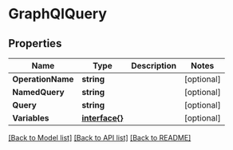 # GraphQlQuery

## Properties

Name | Type | Description | Notes
------------ | ------------- | ------------- | -------------
**OperationName** | **string** |  | [optional] 
**NamedQuery** | **string** |  | [optional] 
**Query** | **string** |  | [optional] 
**Variables** | [**interface{}**](.md) |  | [optional] 

[[Back to Model list]](../README.md#documentation-for-models) [[Back to API list]](../README.md#documentation-for-api-endpoints) [[Back to README]](../README.md)


